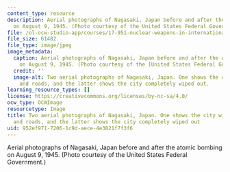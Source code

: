 ```yaml
---
content_type: resource
description: Aerial photographs of Nagasaki, Japan before and after the atomic bombing
  on August 9, 1945. (Photo courtesy of the United States Federal Government.)
file: /ol-ocw-studio-app/courses/17-951-nuclear-weapons-in-international-politics-past-present-and-future-spring-2009/952ef97172061c9daece4e3821f7f3f6_17-951S09.jpg
file_size: 61482
file_type: image/jpeg
image_metadata:
  caption: Aerial photographs of Nagasaki, Japan before and after the atomic bombing
    on August 9, 1945. (Photo courtesy of the [United States Federal Government](http://en.wikipedia.org/wiki/File:Nagasaki_1945_-_Before_and_after_%28adjusted%29.jpg).)
  credit: ''
  image-alt: Two aerial photographs of Nagasaki, Japan. One shows the city with buildings
    and roads, and the latter shows the city completely wiped out.
learning_resource_types: []
license: https://creativecommons.org/licenses/by-nc-sa/4.0/
ocw_type: OCWImage
resourcetype: Image
title: Two aerial photographs of Nagasaki, Japan. One shows the city with buildings
  and roads, and the latter shows the city completely wiped out
uid: 952ef971-7206-1c9d-aece-4e3821f7f3f6
---
```

Aerial photographs of Nagasaki, Japan before and after the atomic bombing on August 9, 1945. (Photo courtesy of the United States Federal Government.)